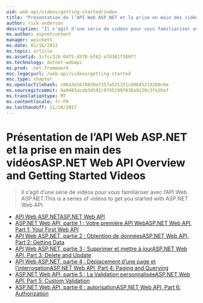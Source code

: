 ```yaml
---
uid: web-api/videos/getting-started/index
title: "Présentation de l’API Web ASP.NET et la prise en main des vidéos | Documents Microsoft"
author: rick-anderson
description: "Il s’agit d’une série de vidéos pour vous familiariser avec l’API Web ASP.NET."
ms.author: aspnetcontent
manager: wpickett
ms.date: 02/16/2012
ms.topic: article
ms.assetid: 1c7cc326-04f5-4578-bf62-a7d381f380f7
ms.technology: dotnet-webapi
ms.prod: .net-framework
msc.legacyurl: /web-api/videos/getting-started
msc.type: chapter
ms.openlocfilehash: c06a3e5670839af357a515331cd864521d260c0e
ms.sourcegitcommit: 9a9483aceb34591c97451997036a9120c3fe2baf
ms.translationtype: MT
ms.contentlocale: fr-FR
ms.lasthandoff: 11/10/2017
---
```

<a name="aspnet-web-api-overview-and-getting-started-videos"></a><span data-ttu-id="d0d77-103">Présentation de l’API Web ASP.NET et la prise en main des vidéos</span><span class="sxs-lookup"><span data-stu-id="d0d77-103">ASP.NET Web API Overview and Getting Started Videos</span></span>
====================
> <span data-ttu-id="d0d77-104">Il s’agit d’une série de vidéos pour vous familiariser avec l’API Web ASP.NET.</span><span class="sxs-lookup"><span data-stu-id="d0d77-104">This is a series of videos to get you started with ASP.NET Web API.</span></span>


- [<span data-ttu-id="d0d77-105">API Web ASP.NET</span><span class="sxs-lookup"><span data-stu-id="d0d77-105">ASP.NET Web API</span></span>](aspnet-web-api.md)
- [<span data-ttu-id="d0d77-106">ASP.NET Web API, partie 1 : Votre première API Web</span><span class="sxs-lookup"><span data-stu-id="d0d77-106">ASP.NET Web API, Part 1: Your First Web API</span></span>](your-first-web-api.md)
- [<span data-ttu-id="d0d77-107">API Web ASP.NET, partie 2 : Obtention de données</span><span class="sxs-lookup"><span data-stu-id="d0d77-107">ASP.NET Web API, Part 2: Getting Data</span></span>](getting-data.md)
- [<span data-ttu-id="d0d77-108">API Web ASP.NET, partie 3 : Supprimer et mettre à jour</span><span class="sxs-lookup"><span data-stu-id="d0d77-108">ASP.NET Web API, Part 3: Delete and Update</span></span>](delete-and-update.md)
- [<span data-ttu-id="d0d77-109">API Web ASP.NET, partie 4 : Déplacement d’une page et l’interrogation</span><span class="sxs-lookup"><span data-stu-id="d0d77-109">ASP.NET Web API, Part 4: Paging and Querying</span></span>](paging-and-querying.md)
- [<span data-ttu-id="d0d77-110">ASP.NET Web API, partie 5 : La Validation personnalisée</span><span class="sxs-lookup"><span data-stu-id="d0d77-110">ASP.NET Web API, Part 5: Custom Validation</span></span>](custom-validation.md)
- [<span data-ttu-id="d0d77-111">ASP.NET Web API, partie 6 : autorisation</span><span class="sxs-lookup"><span data-stu-id="d0d77-111">ASP.NET Web API, Part 6: Authorization</span></span>](authorization.md)
